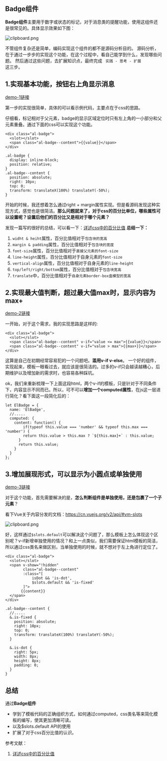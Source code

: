 ## Badge组件
**Badge组件**主要用于数字或状态的标记，对于消息类的提醒功能，使用这组件还是很常见的。具体显示效果如下图：

![clipboard.png](/img/bV6BUj)

不管组件复杂还是简单，编码实现这个组件的都不是源码分析目的。
源码分析，在于通过一步步的实现这个功能，在这个过程中，看自己能学到什么，发现哪些问题。
然后通过这些问题，去扩展知识点，最终完成 <code> 实践 - 思考 - 扩展 </code> 这三步。

1.实现基本功能，按钮右上角显示消息
----------------------
[demo-1链接](https://jsfiddle.net/huang_jusheng/v37dsk1s/107/)

第一步的实现很简单，具体的可以看示例代码，主要点在于css的思路。

仔细看，标记相对于父元素，badge的显示区域定位时只有左上角的一小部分和父元素重叠。通过下面的css可以实现这个功能。

```
<div class="al-badge">
  <slot></slot>
  <span class="al-badge--content">{{value}}</span>
</div>
```

```
.al-badge {
  display: inline-block;
  position: relative;
}
.al-badge--content {
  position: absolute;
  right: 10px;
  top: 0;
  transform: translateX(100%) translateY(-50%);
}
```
开始的时候，我还想着怎么通过right + margin属性实现。但是看源码发现这种实现方式，感觉也是很简洁。**那么问题就来了，对于css的百分比单位，哪些属性可以设置呢？设置后他们的百分比又是相对于哪个元素？**

发现一篇写的很好的总结，可以看一下：[详述css中的百分比值](http://acgtofe.com/posts/2014/06/percentage-in-css)
**总结一下：**

 1. `widht & heiht`属性，百分比值相对于`包含块的宽高`
 2. `margin & padding`属性，百分比值相对于`包含块的宽度`
 3. `font-size`属性，百分比值相对于`直接父元素的font-size`
 4. `line-height`属性，百分比值相对于自身元素的`font-size`
 5. `vertical-align`属性，百分比值相对于自身元素的`line-height`
 6. `top/left/right/bottom`属性，百分比值相对于`包含块宽高`
 7. `translate`中，百分比值相对于`自身元素border-box盒模型的宽高`

2.实现最大值判断，超过最大值max时，显示内容为max+
-----------------------------
[demo-2链接](https://jsfiddle.net/huang_jusheng/v37dsk1s/123/)

一开始，对于这个需求，我的实现思路是这样的:

```
<div class="al-badge">
  <slot></slot>
  <span class="al-badge--content" v-if="value <= max">{{value}}</span>
  <span class="al-badge--content" v-if="value > max">{{max+}}</span>
</div>
```
这算是自己在初期经常容易犯的一个问题吧。**滥用v-if v-else**。
一个好的组件，实现起来，模板一眼看过去，就应该是很简洁的。过多的v-if只会越读越糟心，后期维护以及增加新的需求时，也容易各种踩坑。

ok，我们来重新梳理一下上面这段html，两个v-if的模板，只是针对于不同条件下，内容显示不同而已。所以，可不可以**增加一个computed属性**，在js这一层进行简化？看下面这一段简化后的：

```
let ElBadge = {
  name: 'ElBadge',
  //.....
  computed: {
  	content: function() {
    	if(typeof this.value === 'number' && typeof this.max === 'number') {
      	return this.value > this.max ? `${this.max}+` : this.value; 
      }
      return this.value;
    }
  }
};
```

3.增加展现形式，可以显示为小圆点或单独使用
----------------------
[demo-3链接](https://jsfiddle.net/huang_jusheng/v37dsk1s/)

对于这个功能，首先需要解决的是，**怎么判断组件是单独使用，还是包裹了一个子元素**？

看下Vue关于内容分发的文档：https://cn.vuejs.org/v2/api/#vm-slots

![clipboard.png](/img/bV6Cdt)

好，这样通过<code>$slots.default</code>可以解决这个问题了，那么模板上怎么体现这个区别呢？v-if新增单独使用的情况？和上一点类似，我们需要保证html模板的简洁，所以通过css类名来做区别，当单独使用的时候，就不想对于左上角进行定位了。

```
<div class="al-badge">
  <slot></slot>
  <span v-show="!hidden" 
        class="al-badge--content"
        :class="[
            isDot && 'is-dot', 
            $slots.default && 'is-fixed'
        ]">
       {{content}}
  </span>
</div>
```

```
.al-badge--content {
  //.....
  &.is-fixed {
    position: absolute;
    right: 10px;
    top: 0;
    transform: translateX(100%) translateY(-50%);
  }

  &.is-dot {
    right: 5px;
    width: 8px;
    height: 8px;
    padding: 0;
  }
}
```

总结
---
通过**Badge组件**

 - 学到了模板代码的正确组织方式，如何通过computed，css类名等来简化模板的编写，使其更加清晰可读。
 - 以及$slots.default API的使用
 - 扩展了对于css百分比值的认识。

参考文献：

 1. [详述css中的百分比值](http://acgtofe.com/posts/2014/06/percentage-in-css)

